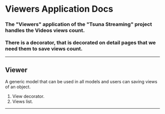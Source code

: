 # Viewers Application Docs

<h3>
    The "Viewers" application of the "Tsuna Streaming" project handles the Videos views count. <br><br>
    There is a decorator, that is decorated on detail pages that we need them to save views count.
</h3>
<hr>

<h2>Viewer</h2>
<p>
    A generic model that can be used in all models and users can saving views of an object.
</p>

<ol>
    <li>View decorator.</li>
    <li>Views list.</li>
</ol>
<hr>